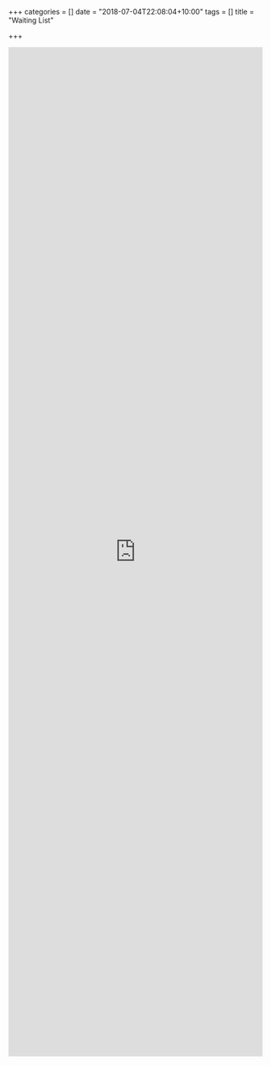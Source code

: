 +++
categories = []
date = "2018-07-04T22:08:04+10:00"
tags = []
title = "Waiting List"

+++
<iframe  id="wlFrame" src="https://script.google.com/macros/s/AKfycbzWOQYhczs6nNG2am7cAPffZU4nTIA66HpJ7-Ml-HzDJCBi9hI/exec?page=new_form" width=100% height=2000 frameborder="0" marginheight="0" marginwidth="0">Loading…</iframe>